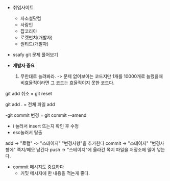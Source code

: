 - 취업사이트
  - 자소설닷컴
  - 사람인
  - 잡코리아
  - 로켓펀치(개발자)
  - 원티드(개발자)

- ssafy git 문제 풀어보기

- **개발자 중요**
  1. 무한대로 늘려봐라. -> 문제 없어보이는 코드지만 1개를 10000개로 늘렸을때 비효율적이라면 그 코드는 효율적이지 못한 코드다. 

git add 취소 = git reset

git add . = 전체 파일 add

-git commit 변경 = git commit --amend
  - i 눌러서 insert 뜨는지 확인 후 수정
  - esc눌러서 탈출

add -> "로컬" -> "스테이지" "변경사항"을 추가한다
commit -> "스테이지" "변경사항에" 쪽지/메모 남긴다
push -> "스테이지"에 올라간 쪽지 파일을 저장소에 밀어 넣는다.

- commit 메시지도 중요하다
  - 커밋 메시지에 한 내용을 적는게 좋다.
